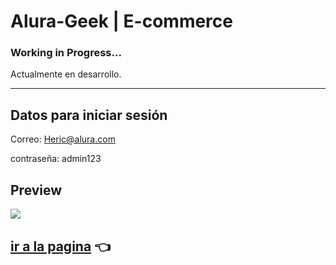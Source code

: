 # Alura-Geek | E-commerce
 
### Working in Progress...
Actualmente en desarrollo.

 ---

## Datos para iniciar sesión

Correo: Heric@alura.com

contraseña: admin123

## Preview

![](https://i.imgur.com/JwLVrNI.jpg)

## [ir a la pagina](https://alura-geek-page.netlify.app/index.html) 👈

